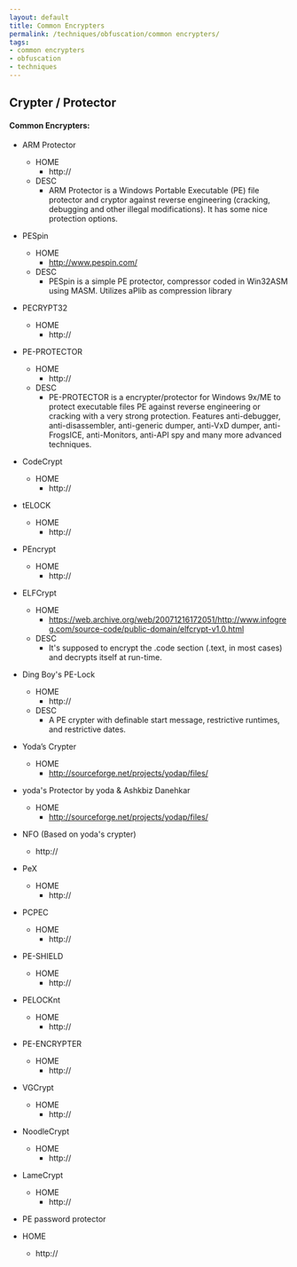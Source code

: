 ```yaml
---
layout: default
title: Common Encrypters
permalink: /techniques/obfuscation/common encrypters/
tags:
- common encrypters
- obfuscation
- techniques
---
```


Crypter / Protector
--

#### Common Encrypters:

  * ARM Protector
    * HOME
      * http://
    * DESC
      * ARM Protector is a Windows Portable Executable (PE) file protector and cryptor against reverse engineering (cracking, debugging and other illegal modifications). It has some nice protection options.

  * PESpin
    * HOME
      * http://www.pespin.com/
    * DESC
      * PESpin is a simple PE protector, compressor coded in Win32ASM using MASM. Utilizes aPlib as compression library

  * PECRYPT32
    * HOME
      * http://

  * PE-PROTECTOR
    * HOME
      * http://
    * DESC
      * PE-PROTECTOR is a encrypter/protector for Windows 9x/ME to protect executable files PE against reverse engineering or cracking with a very strong protection. Features anti-debugger, anti-disassembler, anti-generic dumper, anti-VxD dumper, anti-FrogsICE, anti-Monitors, anti-API spy and many more advanced techniques.

  * CodeCrypt
    * HOME
      * http://

  * tELOCK
    * HOME
      * http://

  * PEncrypt
    * HOME
      * http://

  * ELFCrypt
    * HOME
      * https://web.archive.org/web/20071216172051/http://www.infogreg.com/source-code/public-domain/elfcrypt-v1.0.html
    * DESC
      * It's supposed to encrypt the .code section (.text, in most cases) and decrypts itself at run-time.

  * Ding Boy's PE-Lock
    * HOME
      * http://
    * DESC
      * A PE crypter with definable start message, restrictive runtimes, and restrictive dates.

  * Yoda’s Crypter
    * HOME
      * http://sourceforge.net/projects/yodap/files/

  * yoda's Protector by yoda & Ashkbiz Danehkar
    * HOME
      * http://sourceforge.net/projects/yodap/files/

  * NFO (Based on yoda's crypter)
    * http://

  * PeX
    * HOME
      * http://

  * PCPEC
    * HOME
      * http://

  * PE-SHIELD
    * HOME
      * http://

  * PELOCKnt
    * HOME
      * http://

  * PE-ENCRYPTER
    * HOME
      * http://

  * VGCrypt
    * HOME
      * http://

  * NoodleCrypt
    * HOME
      * http://

  * LameCrypt
    * HOME
      * http://

  * PE password protector
  * HOME
    * http://
